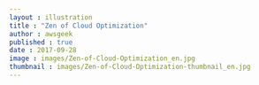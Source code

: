 ```yaml
---
layout : illustration
title : "Zen of Cloud Optimization"
author : awsgeek
published : true
date : 2017-09-28
image : images/Zen-of-Cloud-Optimization_en.jpg
thumbnail : images/Zen-of-Cloud-Optimization-thumbnail_en.jpg
---
```

